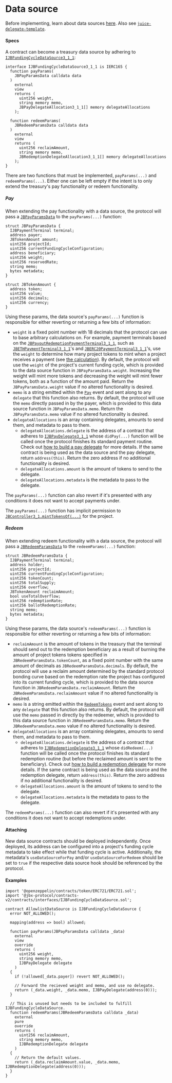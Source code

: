# Data source

Before implementing, learn about data sources [here](/docs/v4/deprecated/v3/learn/glossary/data-source.md). Also see [`juice-delegate-template`](https://github.com/mejango/juice-delegate-template).

#### Specs

A contract can become a treasury data source by adhering to [`IJBFundingCycleDataSource3_1_1`](/docs/v4/deprecated/v3/api/interfaces/ijbfundingcycledatasource3_1_1.md):

```
interface IJBFundingCycleDataSource3_1_1 is IERC165 {
  function payParams(
    JBPayParamsData calldata data
  )
    external
    view
    returns (
      uint256 weight,
      string memory memo,
      JBPayDelegateAllocation3_1_1[] memory delegateAllocations
    );

  function redeemParams(
    JBRedeemParamsData calldata data
  )
    external
    view
    returns (
      uint256 reclaimAmount,
      string memory memo,
      JBRedemptionDelegateAllocation3_1_1[] memory delegateAllocations
    );
}
```

There are two functions that must be implemented, `payParams(...)` and `redeemParams(...)`. Either one can be left empty if the intent is to only extend the treasury's pay functionality or redeem functionality.

##### Pay

When extending the pay functionality with a data source, the protocol will pass a [`JBPayParamsData`](/docs/v4/deprecated/v3/api/data-structures/jbpayparamsdata.md) to the `payParams(...)` function:

```
struct JBPayParamsData {
  IJBPaymentTerminal terminal;
  address payer;
  JBTokenAmount amount;
  uint256 projectId;
  uint256 currentFundingCycleConfiguration;
  address beneficiary;
  uint256 weight;
  uint256 reservedRate;
  string memo;
  bytes metadata;
}
```

```
struct JBTokenAmount {
  address token;
  uint256 value;
  uint256 decimals;
  uint256 currency;
}
```

Using these params, the data source's `payParams(...)` function is responsible for either reverting or returning a few bits of information:

* `weight` is a fixed point number with 18 decimals that the protocol can use to base arbitrary calculations on. For example, payment terminals based on the [`JBPayoutRedemptionPaymentTerminal3_1_1`](/docs/v4/deprecated/v3/api/contracts/or-payment-terminals/or-abstract/jbpayoutredemptionpaymentterminal3_1_1.md), such as [`JBETHPaymentTerminal3_1_1`](/docs/v4/deprecated/v3/api/contracts/or-payment-terminals/jbethpaymentterminal3_1_1.md)'s and [`JBERC20PaymentTerminal3_1_1`](/docs/v4/deprecated/v3/api/contracts/or-payment-terminals/jberc20paymentterminal3_1_1.md)'s, use the `weight` to determine how many project tokens to mint when a project receives a payment (see [the calculation](/docs/v4/deprecated/v3/api/contracts/jbsingletokenpaymentterminalstore3_1_1.md#recordpaymentfrom)). By default, the protocol will use the `weight` of the project's current funding cycle, which is provided to the data source function in `JBPayParamsData.weight`. Increasing the weight will mint more tokens and decreasing the weight will mint fewer tokens, both as a function of the amount paid. Return the `JBPayParamsData.weight` value if no altered functionality is desired.
* `memo` is a string emitted within the [`Pay`](/docs/v4/deprecated/v3/api/contracts/or-payment-terminals/or-abstract/jbpayoutredemptionpaymentterminal3_1_1.md#pay) event and sent along to any `delegate` that this function also returns. By default, the protocol will use the `memo` directly passed in by the payer, which is provided to this data source function in `JBPayParamsData.memo`. Return the `JBPayParamsData.memo` value if no altered functionality is desired.
* `delegateAllocations` is an array containing delegates, amounts to send them, and metadata to pass to them.
    * `delegateAllocations.delegate` is the address of a contract that adheres to [`IJBPayDelegate3_1_1`](/docs/v4/deprecated/v3/api/interfaces/ijbpaydelegate3_1_1.md) whose `didPay(...)` function will be called once the protocol finishes its standard payment routine. Check out [how to build a pay delegate](/docs/v4/deprecated/v3/build/treasury-extensions/pay-delegate.md) for more details. If the same contract is being used as the data source and the pay delegate, return `address(this)`. Return the zero address if no additional functionality is desired.
    * `delegateAllocations.amount` is the amount of tokens to send to the delegate.
    * `delegateAllocations.metadata` is the metadata to pass to the delegate.

The `payParams(...)` function can also revert if it's presented with any conditions it does not want to accept payments under.

The `payParams(...)` function has implicit permission to [`JBController3_1.mintTokensOf(...)`](/docs/v4/deprecated/v3/api/contracts/or-controllers/jbcontroller3_1.md#minttokensof) for the project.

##### Redeem

When extending redeem functionality with a data source, the protocol will pass a [`JBRedeemParamsData`](/docs/v4/deprecated/v3/api/data-structures/jbredeemparamsdata.md) to the `redeemParams(...)` function:

```
struct JBRedeemParamsData {
  IJBPaymentTerminal terminal;
  address holder;
  uint256 projectId;
  uint256 currentFundingCycleConfiguration;
  uint256 tokenCount;
  uint256 totalSupply;
  uint256 overflow;
  JBTokenAmount reclaimAmount;
  bool useTotalOverflow;
  uint256 redemptionRate;
  uint256 ballotRedemptionRate;
  string memo;
  bytes metadata;
}
```

Using these params, the data source's `redeemParams(...)` function is responsible for either reverting or returning a few bits of information:

* `reclaimAmount` is the amount of tokens in the treasury that the terminal should send out to the redemption beneficiary as a result of burning the amount of project tokens tokens specified in `JBRedeemParamsData.tokenCount`, as a fixed point number with the same amount of decimals as `JBRedeemParamsData.decimals`. By default, the protocol will use a reclaim amount determined by the standard protocol bonding curve based on the redemption rate the project has configured into its current funding cycle, which is provided to the data source function in `JBRedeemParamsData.reclaimAmount`. Return the `JBRedeemParamsData.reclaimAmount` value if no altered functionality is desired.
* `memo` is a string emitted within the [`RedeemTokens`](/docs/v4/deprecated/v3/api/contracts/or-payment-terminals/or-abstract/jbpayoutredemptionpaymentterminal3_1_1.md#redeemtokensof) event and sent along to any `delegate` that this function also returns. By default, the protocol will use the `memo` passed in directly by the redeemer, which is provided to this data source function in `JBRedeemParamsData.memo`. Return the `JBRedeemParamsData.memo` value if no altered functionality is desired.
* `delegateAllocations` is an array containing delegates, amounts to send them, and metadata to pass to them.
    * `delegateAllocations.delegate` is the address of a contract that adheres to [`IJBRedemptionDelegate3_1_1`](/docs/v4/deprecated/v3/api/interfaces/ijbredemptiondelegate3_1_1.md) whose `didRedeem(...)` function will be called once the protocol finishes its standard redemption routine (but before the reclaimed amount is sent to the beneficiary). Check out [how to build a redemption delegate](/docs/v4/deprecated/v3/build/treasury-extensions/redemption-delegate.md) for more details. If the same contract is being used as the data source and the redemption delegate, return `address(this)`. Return the zero address if no additional functionality is desired.
    * `delegateAllocations.amount` is the amount of tokens to send to the delegate.
    * `delegateAllocations.metadata` is the metadata to pass to the delegate.

The `redeemParams(...)` function can also revert if it's presented with any conditions it does not want to accept redemptions under.

#### Attaching

New data source contracts should be deployed independently. Once deployed, its address can be configured into a project's funding cycle metadata to take effect while that funding cycle is active. Additionally, the metadata's `useDataSourceForPay` and/or `useDataSourceForRedeem` should be set to `true` if the respective data source hook should be referenced by the protocol.


#### Examples

```
import '@openzeppelin/contracts/token/ERC721/ERC721.sol';
import '@jbx-protocol/contracts-v2/contracts/interfaces/IJBFundingCycleDataSource.sol';

contract AllowlistDataSource is IJBFundingCycleDataSource {
  error NOT_ALLOWED();

  mapping(address => bool) allowed;

  function payParams(JBPayParamsData calldata _data)
    external
    view
    override
    returns (
      uint256 weight,
      string memory memo,
      IJBPayDelegate delegate
    )
  {
    if (!allowed[_data.payer]) revert NOT_ALLOWED();

    // Forward the recieved weight and memo, and use no delegate.
    return (_data.weight, _data.memo, IJBPayDelegate(address(0)));
  }

  // This is unused but needs to be included to fulfill IJBFundingCycleDataSource.
  function redeemParams(JBRedeemParamsData calldata _data)
    external
    pure
    override
    returns (
      uint256 reclaimAmount,
      string memory memo,
      IJBRedemptionDelegate delegate
    )
  {
    // Return the default values.
    return (_data.reclaimAmount.value, _data.memo, IJBRedemptionDelegate(address(0)));
  }
}
```
